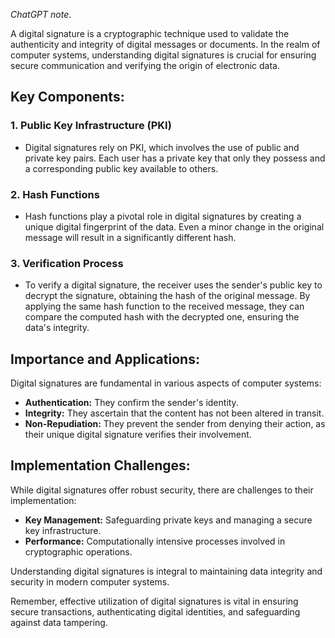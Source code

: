 *ChatGPT note*.

A digital signature is a cryptographic technique used to validate the authenticity and integrity of digital messages or documents. In the realm of computer systems, understanding digital signatures is crucial for ensuring secure communication and verifying the origin of electronic data.

## Key Components:

### 1. Public Key Infrastructure (PKI)
- Digital signatures rely on PKI, which involves the use of public and private key pairs. Each user has a private key that only they possess and a corresponding public key available to others.

### 2. Hash Functions
- Hash functions play a pivotal role in digital signatures by creating a unique digital fingerprint of the data. Even a minor change in the original message will result in a significantly different hash.

### 3. Verification Process
- To verify a digital signature, the receiver uses the sender's public key to decrypt the signature, obtaining the hash of the original message. By applying the same hash function to the received message, they can compare the computed hash with the decrypted one, ensuring the data's integrity.

## Importance and Applications:

Digital signatures are fundamental in various aspects of computer systems:

- **Authentication:** They confirm the sender's identity.
- **Integrity:** They ascertain that the content has not been altered in transit.
- **Non-Repudiation:** They prevent the sender from denying their action, as their unique digital signature verifies their involvement.

## Implementation Challenges:

While digital signatures offer robust security, there are challenges to their implementation:

- **Key Management:** Safeguarding private keys and managing a secure key infrastructure.
- **Performance:** Computationally intensive processes involved in cryptographic operations.

Understanding digital signatures is integral to maintaining data integrity and security in modern computer systems.

Remember, effective utilization of digital signatures is vital in ensuring secure transactions, authenticating digital identities, and safeguarding against data tampering.

